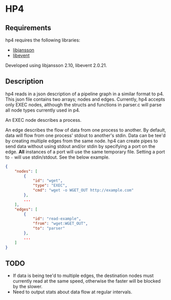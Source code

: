 # HP4

## Requirements

hp4 requires the following libraries:
 * [libjansson](https://github.com/akheron/jansson)
 * [libevent](http://libevent.org)

Developed using libjansson 2.10, libevent 2.0.21.

## Description

hp4 reads in a json description of a pipeline graph in a similar format to p4.
This json file contains two arrays; nodes and edges.
Currently, hp4 accepts only EXEC nodes, although the structs and functions in parser.c will parse all node types currently used in p4.

An EXEC node describes a process.

An edge describes the flow of data from one process to another.
By default, data will flow from one process' stdout to another's stdin.
Data can be tee'd by creating multiple edges from the same node.
hp4 can create pipes to send data without using stdout and/or stdin by specifying a port on the edge.
**All** instances of a port will use the same temporary file.
Setting a port to `-` will use stdin/stdout.
See the below example.

```json
{
    "nodes": [
        {
            "id": "wget",
            "type": "EXEC",
            "cmd": "wget -o WGET_OUT http://example.com"
        },
        ...
    ],
    "edges": [
        {
            "id": "read-example",
            "from": "wget:WGET_OUT",
            "to": "parser"
        },
        ...
    ]
}
```

## TODO

 * If data is being tee'd to multiple edges, the destination nodes must currently read at the same speed, otherwise the faster will be blocked by the slower.
 * Need to output stats about data flow at regular intervals.

